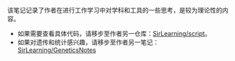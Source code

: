 该笔记记录了作者在进行工作学习中对学科和工具的一些思考，是较为理论性的内容。

- 如果需要查看具体代码，请移步至作者另一仓库：[SirLearning/script](https://github.com/SirLearning/script/tree/main)。
- 如果对遗传和统计感兴趣，请移步至作者另一笔记：[SirLearning/GeneticsNotes](https://github.com/SirLearning/GeneticsNotes)


